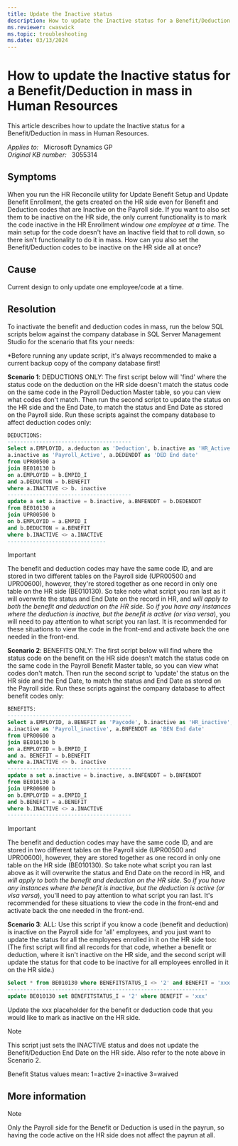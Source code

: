 ```yaml
---
title: Update the Inactive status
description: How to update the Inactive status for a Benefit/Deduction in mass in Human Resources.
ms.reviewer: cwaswick
ms.topic: troubleshooting
ms.date: 03/13/2024
---
```

# How to update the Inactive status for a Benefit/Deduction in mass in Human Resources

This article describes how to update the Inactive status for a Benefit/Deduction in mass in Human Resources.

_Applies to:_ &nbsp; Microsoft Dynamics GP  
_Original KB number:_ &nbsp; 3055314

## Symptoms

When you run the HR Reconcile utility for Update Benefit Setup and Update Benefit Enrollment, the gets created on the HR side even for Benefit and Deduction codes that are Inactive on the Payroll side. If you want to also set them to be inactive on the HR side, the only current functionality is to mark the code inactive in the HR Enrollment window *one employee at a time*. The main setup for the code doesn't have an Inactive field that to roll down, so there isn't functionality to do it in mass. How can you also set the Benefit/Deduction codes to be inactive on the HR side all at once?

## Cause

Current design to only update one employee/code at a time.

## Resolution

To inactivate the benefit and deduction codes in mass, run the below SQL scripts below against the company database in SQL Server Management Studio for the scenario that fits your needs:

*Before running any update script, it's always recommended to make a current backup copy of the company database first!

**Scenario 1**: DEDUCTIONS ONLY: The first script below will 'find' where the status code on the deduction on the HR side doesn't match the status code on the same code in the Payroll Deduction Master table, so you can view what codes don't match. Then run the second script to update the status on the HR side and the End Date, to match the status and End Date as stored on the Payroll side. Run these scripts against the company database to affect deduction codes only:

```sql
DEDUCTIONS:
---------------------------------------
Select a.EMPLOYID, a.deducton as 'Deduction', b.inactive as 'HR_Active', 
a.inactive as 'Payroll_Active', a.DEDENDDT as 'DED End date' 
from UPR00500 a
join BE010130 b
on a.EMPLOYID = b.EMPID_I
and a.DEDUCTON = b.BENEFIT
where a.INACTIVE <> b. inactive
---------------------------------------
update a set a.inactive = b.inactive, a.BNFENDDT = b.DEDENDDT
from BE010130 a
join UPR00500 b
on b.EMPLOYID = a.EMPID_I
and b.DEDUCTON = a.BENEFIT
where b.INACTIVE <> a.INACTIVE
-------------------------------
```

> [!IMPORTANT]
> The benefit and deduction codes may have the same code ID, and are stored in two different tables on the Payroll side (UPR00500 and UPR00600), however, they're stored together as one record in only one table on the HR side (BE010130). So take note what script you ran last as it will overwrite the status and End Date on the record in HR, and *will apply to both the benefit and deduction on the HR side*. So *if you have any instances where the deduction is inactive, but the benefit is active (or visa versa*), you will need to pay attention to what script you ran last. It is recommended for these situations to view the code in the front-end and activate back the one needed in the front-end.

**Scenario 2**: BENEFITS ONLY: The first script below will find where the status code on the benefit on the HR side doesn't match the status code on the same code in the Payroll Benefit Master table, so you can view what codes don't match. Then run the second script to 'update' the status on the HR side and the End Date, to match the status and End Date as stored on the Payroll side. Run these scripts against the company database to affect benefit codes only:

```sql
BENEFITS:
---------------------------------------
Select a.EMPLOYID, a.BENEFIT as 'Paycode', b.inactive as 'HR_inactive', 
a.inactive as 'Payroll_inactive', a.BNFENDDT as 'BEN End date' 
from UPR00600 a
join BE010130 b
on a.EMPLOYID = b.EMPID_I
and a. BENEFIT = b.BENEFIT
where a.INACTIVE <> b. inactive
---------------------------------------
update a set a.inactive = b.inactive, a.BNFENDDT = b.BNFENDDT 
from BE010130 a
join UPR00600 b
on b.EMPLOYID = a.EMPID_I
and b.BENEFIT = a.BENEFIT
where b.INACTIVE <> a.INACTIVE
--------------------------------------- 
```

> [!IMPORTANT]
> The benefit and deduction codes may have the same code ID, and are stored in two different tables on the Payroll side (UPR00500 and UPR00600), however, they are stored together as one record in only one table on the HR side (BE010130). So take note what script you ran last above as it will overwrite the status and End Date on the record in HR, and *will apply to both the benefit and deduction on the HR side*. So *if you have any instances where the benefit is inactive, but the deduction is active (or visa versa*), you'll need to pay attention to what script you ran last. It's recommended for these situations to view the code in the front-end and activate back the one needed in the front-end.

**Scenario 3**: ALL: Use this script if you know a code (benefit and deduction) is inactive on the Payroll side for 'all' employees, and you just want to update the status for all the employees enrolled in it on the HR side too: (The first script will find all records for that code, whether a benefit or deduction, where it isn't inactive on the HR side, and the second script will update the status for that code to be inactive for all employees enrolled in it on the HR side.)

```sql
Select * from BE010130 where BENEFITSTATUS_I <> '2' and BENEFIT = 'xxx'
---------------------------------------------------------------
update BE010130 set BENEFITSTATUS_I = '2' where BENEFIT = 'xxx'
```

Update the xxx placeholder for the benefit or deduction code that you would like to mark as inactive on the HR side.

> [!NOTE]
> This script just sets the INACTIVE status and does not update the Benefit/Deduction End Date on the HR side. Also refer to the note above in Scenario 2.

Benefit Status values mean:
1=active
2=inactive
3=waived

## More information

> [!NOTE]
> Only the Payroll side for the Benefit or Deduction is used in the payrun, so having the code active on the HR side does not affect the payrun at all.
